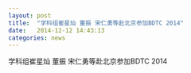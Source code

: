```yaml
---
layout: post
title:  "学科组崔星灿 董振 宋仁勇等赴北京参加BDTC 2014"
date:   2014-12-12 14:43:13
categories: news
---
```


学科组崔星灿 董振 宋仁勇等赴北京参加BDTC 2014
